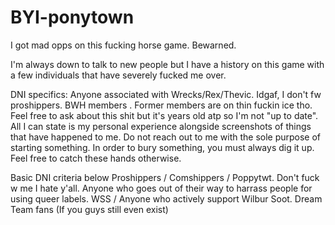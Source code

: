 # BYI-ponytown
I got mad opps on this fucking horse game. Bewarned.

I'm always down to talk to new people but I have a history on this game with a few individuals that have severely fucked me over.

DNI specifics:
Anyone associated with Wrecks/Rex/Thevic. Idgaf, I don't fw proshippers.
BWH members . Former members are on thin fuckin ice tho.
Feel free to ask about this shit but it's years old atp so I'm not "up to date". All I can state is my personal experience alongside screenshots of things that have happened to me. Do not reach out to me with the sole purpose of starting something. In order to bury something, you must always dig it up. Feel free to catch these hands otherwise.

Basic DNI criteria below 
Proshippers / Comshippers / Poppytwt. Don't fuck w me I hate y'all.
Anyone who goes out of their way to harrass people for using queer labels.
WSS / Anyone who actively support Wilbur Soot. 
Dream Team fans (If you guys still even exist)
